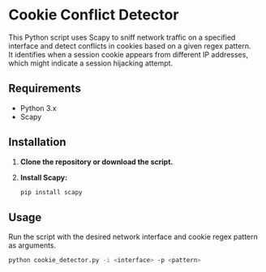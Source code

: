 # Cookie Conflict Detector

This Python script uses Scapy to sniff network traffic on a specified interface and detect conflicts in cookies based on a given regex pattern.\
It identifies when a session cookie appears from different IP addresses, which might indicate a session hijacking attempt.

## Requirements

- Python 3.x
- Scapy

## Installation

1. **Clone the repository or download the script.**

2. **Install Scapy:**

    ```sh
    pip install scapy
    ```

## Usage

Run the script with the desired network interface and cookie regex pattern as arguments.

```sh
python cookie_detector.py -i <interface> -p <pattern>
